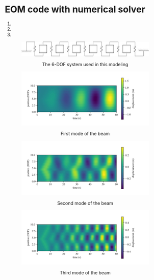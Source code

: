 # EOM code with numerical solver
1.
1.
1.


<p align="center">
<img src="6-dof-spring-mass.jpg" alt="drawing" width="400"/>
</p>
<p align="center">
	The 6-DOF system used in this modeling
</p>

<p align="center">
<img src="omega_1.jpg" alt="drawing" width="400"/>
</p>
<p align="center">
	First mode of the beam
</p>

<p align="center">
<img src="omega_2.jpg" alt="drawing" width="400"/>
</p>
<p align="center">
	Second mode of the beam
</p>

<p align="center">
<img src="omega_3.jpg" alt="drawing" width="400"/>
</p>
<p align="center">
	Third mode of the beam
</p>